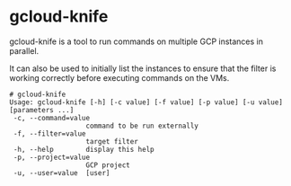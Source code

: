 # gcloud-knife
gcloud-knife is a tool to run commands on multiple GCP instances in parallel.

It can also be used to initially list the instances to ensure that the filter is working correctly before executing commands on the VMs.

```
# gcloud-knife
Usage: gcloud-knife [-h] [-c value] [-f value] [-p value] [-u value] [parameters ...]
 -c, --command=value
                   command to be run externally
 -f, --filter=value
                   target filter
 -h, --help        display this help
 -p, --project=value
                   GCP project
 -u, --user=value  [user]
 ```
